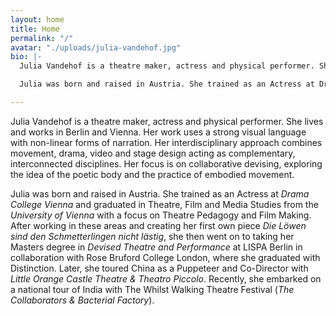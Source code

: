 ```yaml
---
layout: home
title: Home
permalink: "/"
avatar: "./uploads/julia-vandehof.jpg"
bio: |-
  Julia Vandehof is a theatre maker, actress and physical performer. She lives and works in Berlin and Vienna. Her work uses a strong visual language with non-linear forms of narration. Her interdisciplinary approach combines movement, drama, video and stage design acting as complementary, interconnected disciplines. Her focus is on collaborative devising, exploring the idea of the poetic body and the practice of embodied movement.

  Julia was born and raised in Austria. She trained as an Actress at Drama College Vienna and graduated in Theatre, Film and Media Studies from the University of Vienna with a focus on Theatre Pedagogy. After working in these areas and creating her first own piece Die Löwen sind den Schmetterlingen nicht lästig, she then went on to taking her Masters degree in Devised Theatre and Performance at LISPA Berlin in collaboration with Rose Bruford College London, where she graduated with Distinction. Later, she toured China as a Puppeteer and Co-Director with Little Orange Castle Theatre & Theatro Piccolo. Recently, she embarked on a national tour of India with The Whilst Walking Theatre Festival (The Collaborators & Bacterial Factory).

---
```

Julia Vandehof is a theatre maker, actress and physical performer. She lives and works in Berlin and Vienna. Her work uses a strong visual language with non-linear forms of narration. Her interdisciplinary approach combines movement, drama, video and stage design acting as complementary, interconnected disciplines. Her focus is on collaborative devising, exploring the idea of the poetic body and the practice of embodied movement.

Julia was born and raised in Austria. She trained as an Actress at _Drama College Vienna_ and graduated in Theatre, Film and Media Studies from the _University of Vienna_ with a focus on Theatre Pedagogy and Film Making. After working in these areas and creating her first own piece _Die Löwen sind den Schmetterlingen nicht lästig_, she then went on to taking her Masters degree in _Devised Theatre and Performance_ at LISPA Berlin in collaboration with Rose Bruford College London, where she graduated with Distinction. Later, she toured China as a Puppeteer and Co-Director with _Little Orange Castle Theatre & Theatro Piccolo_. Recently, she embarked on a national tour of India with The Whilst Walking Theatre Festival (_The Collaborators & Bacterial Factory_).